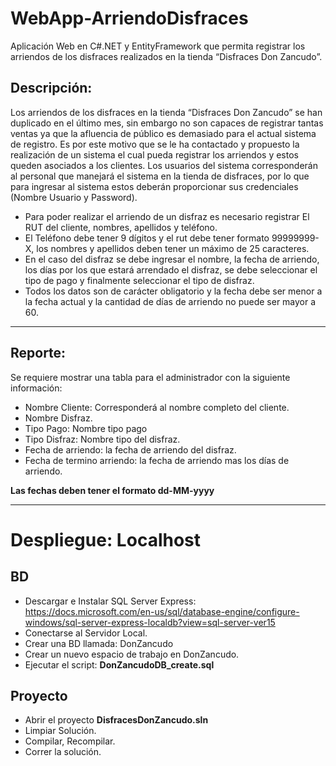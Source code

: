 # WebApp-ArriendoDisfraces
Aplicación Web en C#.NET y EntityFramework que permita registrar los arriendos de los disfraces realizados en la tienda “Disfraces Don Zancudo”.

## Descripción:
Los arriendos de los disfraces en la tienda “Disfraces Don Zancudo” se han duplicado en el último mes, sin embargo no son capaces de registrar tantas ventas ya que la afluencia de público es demasiado para el actual sistema de registro. Es por este motivo que se le ha contactado y propuesto la realización de un sistema el cual pueda registrar los arriendos y estos queden asociados a los clientes.
Los usuarios del sistema corresponderán al personal que manejará el sistema en la tienda de disfraces, por lo que para ingresar al sistema estos deberán proporcionar sus credenciales (Nombre Usuario y Password).

* Para poder realizar el arriendo de un disfraz es necesario registrar El RUT del cliente, nombres, apellidos y teléfono. 
* El Teléfono debe tener 9 dígitos y el rut debe tener formato 99999999-X, los nombres y apellidos deben tener un máximo de 25 caracteres.
* En el caso del disfraz se debe ingresar el nombre, la fecha de arriendo, los días por los que estará arrendado el disfraz, se debe seleccionar el tipo de pago y finalmente seleccionar el tipo de disfraz.
* Todos los datos son de carácter obligatorio y la fecha debe ser menor a la fecha actual  y la cantidad de días de arriendo no puede ser mayor a 60.

-------------------------------------------------------------------------------------------------------------------------------------------------------

## Reporte:
Se requiere mostrar una tabla para el administrador con la siguiente información:
- Nombre Cliente: Corresponderá al nombre completo del cliente.
- Nombre Disfraz.
- Tipo Pago: Nombre tipo pago
- Tipo Disfraz: Nombre tipo del disfraz.
- Fecha de arriendo: la fecha de arriendo del disfraz.
- Fecha de termino arriendo: la fecha de arriendo mas los días de arriendo. 

**Las fechas deben tener el formato dd-MM-yyyy**

-------------------------------------------------------------------------------------------------------------------------------------------------------

# Despliegue: Localhost

## BD
* Descargar e Instalar SQL Server Express: https://docs.microsoft.com/en-us/sql/database-engine/configure-windows/sql-server-express-localdb?view=sql-server-ver15
* Conectarse al Servidor Local.
* Crear una BD llamada: DonZancudo
* Crear un nuevo espacio de trabajo en DonZancudo.
* Ejecutar el script: **DonZancudoDB_create.sql**

## Proyecto
* Abrir el proyecto **DisfracesDonZancudo.sln**
* Limpiar Solución.
* Compilar, Recompilar.
* Correr la solución.